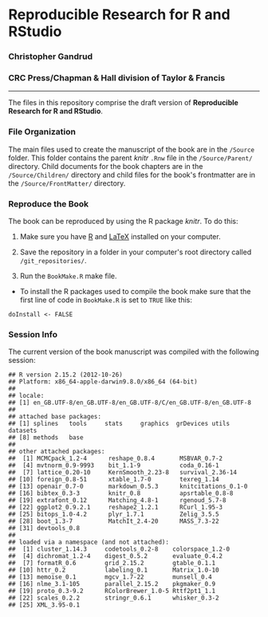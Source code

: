 # Reproducible Research for R and RStudio

### Christopher Gandrud

### CRC Press/Chapman & Hall division of Taylor & Francis

---

The files in this repository comprise the draft version of **Reproducible Research for R and RStudio**.

### File Organization

The main files used to create the manuscript of the book are in the `/Source` folder. This folder contains the parent *knitr* `.Rnw` file in the `/Source/Parent/` directory. Child documents for the book chapters are in the `/Source/Children/` directory and child files for the book's frontmatter are in the `/Source/FrontMatter/` directory.

### Reproduce the Book

The book can be reproduced by using the R package *knitr*. To do this:

1. Make sure you have [R](http://www.r-project.org/) and [LaTeX](http://www.latex-project.org/ftp.html) installed on your computer.

2. Save the repository in a folder in your computer's root directory called `/git_repositories/`.

3. Run the `BookMake.R` make file.

- To install the R packages used to compile the book make sure that the first line of code in `BookMake.R` is set to `TRUE` like this:

```
doInstall <- FALSE
```

### Session Info
The current version of the book manuscript was compiled with the following session:


```
## R version 2.15.2 (2012-10-26)
## Platform: x86_64-apple-darwin9.8.0/x86_64 (64-bit)
## 
## locale:
## [1] en_GB.UTF-8/en_GB.UTF-8/en_GB.UTF-8/C/en_GB.UTF-8/en_GB.UTF-8
## 
## attached base packages:
## [1] splines   tools     stats     graphics  grDevices utils     datasets 
## [8] methods   base     
## 
## other attached packages:
##  [1] MCMCpack_1.2-4      reshape_0.8.4       MSBVAR_0.7-2       
##  [4] mvtnorm_0.9-9993    bit_1.1-9           coda_0.16-1        
##  [7] lattice_0.20-10     KernSmooth_2.23-8   survival_2.36-14   
## [10] foreign_0.8-51      xtable_1.7-0        texreg_1.14        
## [13] openair_0.7-0       markdown_0.5.3      knitcitations_0.1-0
## [16] bibtex_0.3-3        knitr_0.8           apsrtable_0.8-8    
## [19] extrafont_0.12      Matching_4.8-1      rgenoud_5.7-8      
## [22] ggplot2_0.9.2.1     reshape2_1.2.1      RCurl_1.95-3       
## [25] bitops_1.0-4.2      plyr_1.7.1          Zelig_3.5.5        
## [28] boot_1.3-7          MatchIt_2.4-20      MASS_7.3-22        
## [31] devtools_0.8       
## 
## loaded via a namespace (and not attached):
##  [1] cluster_1.14.3     codetools_0.2-8    colorspace_1.2-0  
##  [4] dichromat_1.2-4    digest_0.5.2       evaluate_0.4.2    
##  [7] formatR_0.6        grid_2.15.2        gtable_0.1.1      
## [10] httr_0.2           labeling_0.1       Matrix_1.0-10     
## [13] memoise_0.1        mgcv_1.7-22        munsell_0.4       
## [16] nlme_3.1-105       parallel_2.15.2    pkgmaker_0.9      
## [19] proto_0.3-9.2      RColorBrewer_1.0-5 Rttf2pt1_1.1      
## [22] scales_0.2.2       stringr_0.6.1      whisker_0.3-2     
## [25] XML_3.95-0.1
```


